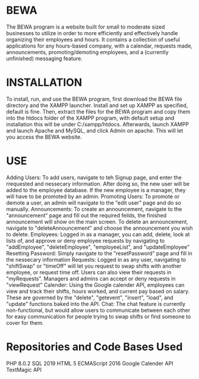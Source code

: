 # BEWA

The BEWA program is a website built for small to moderate sized businesses to utilize in order to more efficiently and effectively handle organizing their employees and hours. It contains a collection of useful applications for any hours-based company, with a calendar, requests made, announcements, promoting/demoting employees, and a (currently unfinished) messaging feature.

# INSTALLATION
To install, run, and use the BEWA program, first download the BEWA file directory and the XAMPP launcher. Install and set up XAMPP as specified, default is fine. Then, extract the files for the BEWA program and copy them into the htdocs folder of the XAMPP program, with default setup and installation this will be under C:/xampp/htdocs. Afterwards, launch XAMPP and launch Apache and MySQL, and click Admin on apache. This will let you access the BEWA website.

# USE
Adding Users:
To add users, navigate to teh Signup page, and enter the rrequested and nessecary information. After doing so, the new user will be added to the employee database. If      the new employee is a manager, they will have to be promoted by an admin.
Promoting Users:
To promote or demote a user, an admin will navigate to the "edit user" page and do so manually.
Announcements:
To create an announcement, navigate to the "announcement" page and fill out the required feilds, the finished announcement will show on the main screen. To delete an announcement, navigate to "deleteAnnouncement" and choose the announcement you wish to delete.
Employees:
Logged in as a manager, you can add, delete, look at lists of, and approve or deny employee requests by navigating to "addEmployee", "deleteEmployee", "employeeList", and "updateEmployee"
Resetting Password:
Simply navigate to the "resetPassword" page and fill in the nessecary information
Requests:
Logged in as any user, navigating to "shiftSwap" or "timeOff" will let you request to swap shifts with another employee, or request time off. Users can also view their requests in "myRequests". Managers and admins can accept or deny requests in "viewRequest"
Calender:
Using the Google calender API, employees can view and track their shifts, hours worked, and current pay based on salary. These are governed by the "delete", "getevent", "insert", "load", and "update" functions baked into the API.
Chat:
The chat feature is currently non-functional, but would allow users to communicate between each other for easy communication for people trying to swap shifts or find someone to cover for them.

# Repositories and Code Bases Used
PHP 8.0.2
SQL 2019
HTML 5
ECMAScript 2016
Google Calender API
TextMagic API
